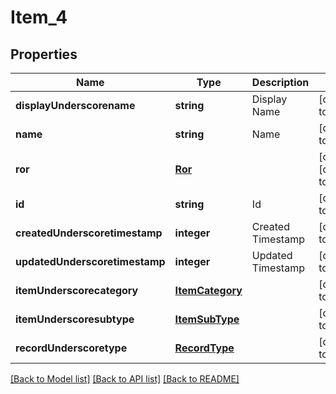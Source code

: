 # Item_4

## Properties
Name | Type | Description | Notes
------------ | ------------- | ------------- | -------------
**displayUnderscorename** | **string** | Display Name | [default to null]
**name** | **string** | Name | [default to null]
**ror** | [**Ror**](Ror.md) |  | [optional] [default to null]
**id** | **string** | Id | [default to null]
**createdUnderscoretimestamp** | **integer** | Created Timestamp | [default to null]
**updatedUnderscoretimestamp** | **integer** | Updated Timestamp | [default to null]
**itemUnderscorecategory** | [**ItemCategory**](ItemCategory.md) |  | [default to null]
**itemUnderscoresubtype** | [**ItemSubType**](ItemSubType.md) |  | [default to null]
**recordUnderscoretype** | [**RecordType**](RecordType.md) |  | [default to null]

[[Back to Model list]](../README.md#documentation-for-models) [[Back to API list]](../README.md#documentation-for-api-endpoints) [[Back to README]](../README.md)


